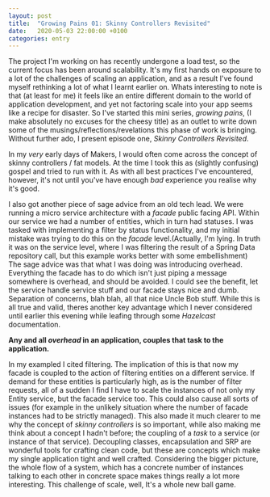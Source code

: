 ```yaml
---
layout: post
title:  "Growing Pains 01: Skinny Controllers Revisited"
date:   2020-05-03 22:00:00 +0100
categories: entry
---
```


The project I'm working on has recently undergone a load test, so the current focus has been around scalability. It's my first hands on exposure to a lot of the challenges of scaling an application, and as a result I've found myself rethinking a lot of what I learnt earlier on. Whats interesting to note is that (at least for me) it feels like an entire different domain to the world of application development, and yet not factoring scale into your app seems like a recipe for disaster. So I've started this mini series, _growing pains_, (I make absolutely no excuses for the cheesy title) as an outlet to write down some of the musings/reflections/revelations this phase of work is bringing. Without further ado, I present episode one, _Skinny Controllers Revisited_.

In my _very_ early days of Makers, I would often come across the concept of skinny controllers / fat models. At the time I took this as (slightly confusing) gospel and tried to run with it. As with all best practices I've encountered, however, it's not until you've have enough _bad_ experience you realise why it's good.

I also got another piece of sage advice from an old tech lead. We were running a micro service architecture with a _facade_ public facing API. Within our service we had a number of entities, which in turn had statuses. I was tasked with implementing a filter by status functionality, and my initial mistake was trying to do this on the _facade_ level.(Actually, I'm lying. In truth it was on the service level, where I was filtering the result of a Spring Data repository call, but this example works better with some embellishment)
The sage advice was that what I was doing was introducing overhead. Everything the facade has to do which isn't just piping a message somewhere is overhead, and should be avoided. I could see the benefit, let the service handle service stuff and our facade stays nice and dumb. Separation of concerns, blah blah, all that nice Uncle Bob stuff. While this is all true and valid, theres another key advantage which I never considered until earlier this evening while leafing through some _Hazelcast_ documentation.

**Any and all _overhead_ in an application, couples that task to the application.**

In my exampled I cited filtering. The implication of this is that now my facade is coupled to the action of filtering entities on a different service. If demand for these entities is particularly high, as is the number of filter requests, all of a sudden I find I have to scale the instances of not only my Entity service, but the facade service too. This could also cause all sorts of issues (for example in the unlikely situation where the number of facade instances had to be strictly managed). This also made it much clearer to me why the concept of _skinny controllers_ is so important, while also making me think about a concept I hadn't before; the coupling of a _task_ to a service (or instance of that service). Decoupling classes, encapsulation and SRP are wonderful tools for crafting clean code, but these are concepts which make my single application tight and well crafted. Considering the bigger picture, the whole flow of a system, which has a concrete number of instances talking to each other in concrete space makes things really a lot more interesting. This challenge of scale, well, It's a whole new ball game.

